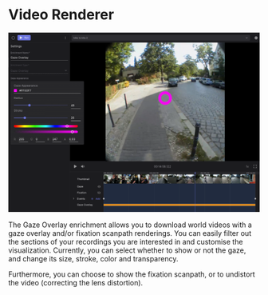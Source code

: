 # Video Renderer

![Video Renderer header image](./video_renderer_header.png)

The Gaze Overlay enrichment allows you to download world videos with a gaze overlay and/or fixation scanpath renderings. You can easily filter out the sections of your recordings you are interested in and customise the visualization. Currently, you can select whether to show or not the gaze, and change its size, stroke, color and transparency. 

Furthermore, you can choose to show the fixation scanpath, or to undistort the video (correcting the lens distortion).

